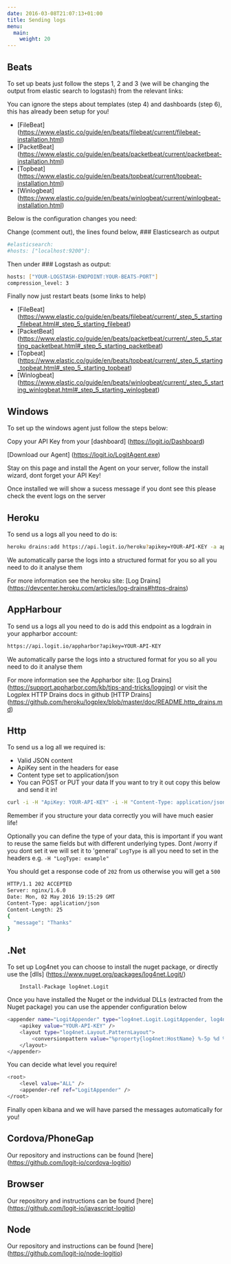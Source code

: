```yaml
---
date: 2016-03-08T21:07:13+01:00
title: Sending logs
menu:
  main:
    weight: 20
---
```


## Beats

To set up beats just follow the steps 1, 2 and 3 (we will be changing the output from elastic search to logstash) from the relevant links:

You can ignore the steps about templates (step 4) and dashboards (step 6), this has already been setup for you!

* [FileBeat] (https://www.elastic.co/guide/en/beats/filebeat/current/filebeat-installation.html)
* [PacketBeat] (https://www.elastic.co/guide/en/beats/packetbeat/current/packetbeat-installation.html)
* [Topbeat] (https://www.elastic.co/guide/en/beats/topbeat/current/topbeat-installation.html)
* [Winlogbeat] (https://www.elastic.co/guide/en/beats/winlogbeat/current/winlogbeat-installation.html)

Below is the configuration changes you need:

Change (comment out), the lines found below, ### Elasticsearch as output
```sh
#elasticsearch:
#hosts: ["localhost:9200"]:
```
Then under ### Logstash as output:
```sh
hosts: ["YOUR-LOGSTASH-ENDPOINT:YOUR-BEATS-PORT"]
compression_level: 3
```
Finally now just restart beats (some links to help)

* [FileBeat] (https://www.elastic.co/guide/en/beats/filebeat/current/_step_5_starting_filebeat.html#_step_5_starting_filebeat)
* [PacketBeat] (https://www.elastic.co/guide/en/beats/packetbeat/current/_step_5_starting_packetbeat.html#_step_5_starting_packetbeat)
* [Topbeat] (https://www.elastic.co/guide/en/beats/topbeat/current/_step_5_starting_topbeat.html#_step_5_starting_topbeat)
* [Winlogbeat] (https://www.elastic.co/guide/en/beats/winlogbeat/current/_step_5_starting_winlogbeat.html#_step_5_starting_winlogbeat)

## Windows

To set up the windows agent just follow the steps below:

Copy your API Key from your [dashboard] (https://logit.io/Dashboard)

[Download our Agent] (https://logit.io/LogitAgent.exe)

Stay on this page and install the Agent on your server, follow the install wizard, dont forget your API Key!

Once installed we will show a sucess message if you dont see this please check the event logs on the server

## Heroku

To send us a logs all you need to do is:

```sh
heroku drains:add https://api.logit.io/heroku?apikey=YOUR-API-KEY -a appname
```

We automatically parse the logs into a structured format for you so all you need to do it analyse them

For more information see the heroku site: [Log Drains] (https://devcenter.heroku.com/articles/log-drains#https-drains)

## AppHarbour

To send us a logs all you need to do is add this endpoint as a logdrain in your appharbor account:
```sh
https://api.logit.io/appharbor?apikey=YOUR-API-KEY
```

We automatically parse the logs into a structured format for you so all you need to do it analyse them

For more information see the Appharbor site: [Log Drains] (https://support.appharbor.com/kb/tips-and-tricks/logging) or visit the Logplex HTTP Drains docs in github [HTTP Drains] (https://github.com/heroku/logplex/blob/master/doc/README.http_drains.md)

## Http

To send us a log all we required is:

* Valid JSON content
* ApiKey sent in the headers for ease
* Content type set to application/json
* You can POST or PUT your data
If you want to try it out copy this below and send it in!

```sh
curl -i -H "ApiKey: YOUR-API-KEY" -i -H "Content-Type: application/json" http://api.logit.io/v2 -d '{"test":"test","example": { "a": 1, "b": 2 } }'
```

Remember if you structure your data correctly you will have much easier life!

Optionally you can define the type of your data, this is important if you want to reuse the same fields but with different underlying types. Dont /worry if you dont set it we will set it to 'general' `LogType` is all you need to set in the headers e.g. `-H "LogType: example"`

You should get a response code of `202` from us otherwise you will get a `500`

```sh
HTTP/1.1 202 ACCEPTED
Server: nginx/1.6.0
Date: Mon, 02 May 2016 19:15:29 GMT
Content-Type: application/json
Content-Length: 25
{
  "message": "Thanks"
}
```
## .Net

To set up Log4net you can choose to install the nuget package, or directly use the [dlls] (https://www.nuget.org/packages/log4net.Logit/)
```
    Install-Package log4net.Logit
```


Once you have installed the Nuget or the indvidual DLLs (extracted from the Nuget package) you can use the appender configuration below
```sh
<appender name="LogitAppender" type="log4net.Logit.LogitAppender, log4net.Logit">
    <apikey value="YOUR-API-KEY" />
    <layout type="log4net.Layout.PatternLayout">
        <conversionpattern value="%property{log4net:HostName} %-5p %d %5rms %-22.22c{1} %-18.18M - %m%n" />
    </layout>
</appender>
```
You can decide what level you require!
```sh
<root>
    <level value="ALL" />
    <appender-ref ref="LogitAppender" />
</root>
```
Finally open kibana and we will have parsed the messages automatically for you!

## Cordova/PhoneGap

Our repository and instructions can be found [here] (https://github.com/logit-io/cordova-logitio)

## Browser

Our repository and instructions can be found [here] (https://github.com/logit-io/javascript-logitio)

## Node

Our repository and instructions can be found [here] (https://github.com/logit-io/node-logitio)
